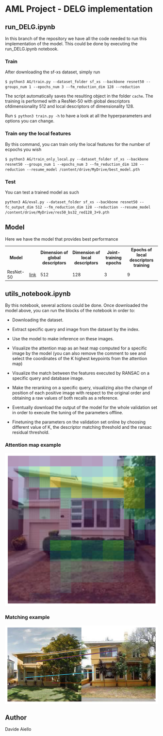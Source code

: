 
# AML Project - DELG implementation


## run_DELG.ipynb
In this branch of the repository we have all the code needed to run this implementation of the model.
This could be done by executing the run_DELG.ipynb notebook.


### Train

After downloading the sf-xs dataset, simply run 

`$ python3 AG/train.py --dataset_folder sf_xs --backbone resnet50 --groups_num 1 --epochs_num 3 --fm_reduction_dim 128 --reduction`


The script automatically saves the resulting object in the folder `cache`.
The training is performed with a ResNet-50 with global descriptors ofdimensionality 512 and local descriptors of dimensionality 128.

Run `$ python3 train.py -h` to have a look at all the hyperparameters and options you can change.


### Train ony the local features
By this command, you can train only the local features for the number of ecpochs you wish

`$ python3 AG/train_only_local.py --dataset_folder sf_xs --backbone resnet50 --groups_num 1 --epochs_num 3 --fm_reduction_dim 128 --reduction --resume_model /content/drive/MyDrive/best_model.pth`

### Test
You can test a trained model as such

`python3 AG/eval.py --dataset_folder sf_xs --backbone resnet50 --fc_output_dim 512 --fm_reduction_dim 128 --reduction --resume_model /content/drive/MyDrive/res50_bs32_red128_3+9.pth`

## Model 

Here we have the model that provides best performance

<table>
  <tr>
    <th colwspan=1>Model</th>
    <th></th>
    <th colspan=1>Dimension of global descriptors</th>
    <th colspan=1>Dimension of local descriptors</th>
    <th colspan=1>Joint-training epochs</th>
    <th colspan=1>Epochs of local descriptors training</th>
  </tr>
  <tr>
    <td>ResNet-50</td>
    <td><a href="https://drive.google.com/file/d/1RkYVkKBczq4jDCBcf5bwnlTDRo5i1QLb/view?usp=drive_link">link</a></td>
    <td>512</td>
    <td>128</td>
    <td>3</td>
    <td>9</td>
  </tr>
  <tr>
</table>


## utils_notebook.ipynb

By this notebook, several actions could be done. Once downloaded the model above, you can run the blocks of the notebook in order to: 
- Downloading the dataset.
- Extract specific query and image from the dataset by the index.
- Use the model to make inference on these images.
- Visualize the attention map as an heat map computed for a specific image by the model (you can also remove the comment to see and select the coordinates of the K highest keypoints from the attention map)

- Visualize the match between the features executed by RANSAC on a specific query and database image.

- Make the reranking on a specific query, visualizing also the change of position of each positive image with respect to the original order and obtaining a raw values of both recalls as a reference.
- Eventually download the output of the model for the whole validation set in order to execute the tuning of the parameters offline.
- Finetuning the parameters on the validation set online by choosing different value of K, the descriptor matching threshold and the ransac residual threshold. 



### Attention map example
![Attention map](./images/attention.png)

### Matching example
![eatures_match](./images/features_match4.png)
## Author
Davide Aiello
